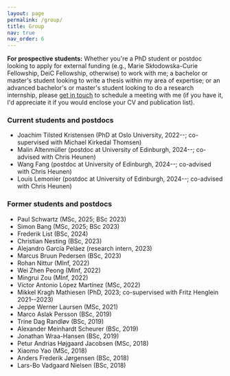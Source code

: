 ```yaml
---
layout: page
permalink: /group/
title: Group
nav: true
nav_order: 6
---
```


**For prospective students:** Whether you're a PhD student or postdoc
looking to apply for external funding (e.g., Marie Skłodowska-Curie
Fellowship, DeiC Fellowship, otherwise) to work with me; a bachelor or
master's student looking to write a thesis within my area of
expertise; or an advanced bachelor's or master's student looking to do
a research internship, please <a
href="mailto:kaarsgaard@imada.sdu.dk">get in touch</a> to schedule a
meeting with me (if you have it, I'd appreciate it if you would
enclose your CV and publication list).

### Current students and postdocs

- Joachim Tilsted Kristensen (PhD at Oslo University, 2022--; co-supervised with Michael
  Kirkedal Thomsen)
- Malin Altenmüller (postdoc at University of Edinburgh, 2024--; co-advised with Chris Heunen)
- Wang Fang (postdoc at University of Edinburgh, 2024--; co-advised with Chris Heunen)
- Louis Lemonier (postdoc at University of Edinburgh, 2024--; co-advised with Chris Heunen)


### Former students and postdocs

- Paul Schwartz (MSc, 2025; BSc 2023)
- Simon Bang (MSc, 2025; BSc 2023)
- Frederik List (BSc, 2024)
- Christian Nesting (BSc, 2023)
- Alejandro García Peláez (research intern, 2023)
- Marcus Bruun Pedersen (BSc, 2023)
- Rohan Nittur (MInf, 2022)
- Wei Zhen Peong (MInf, 2022)
- Mingrui Zou (MInf, 2022)
- Victor Antonio López Martínez (MSc, 2022)
- Mikkel Kragh Mathiesen (PhD, 2023; co-supervised with Fritz
  Henglein 2021--2023)
- Jeppe Werner Laursen (MSc, 2021)
- Marco Aslak Persson (BSc, 2019)
- Trine Dag Randløv (BSc, 2019)
- Alexander Meinhardt Scheurer (BSc, 2019)
- Jonathan Wraa-Hansen (BSc, 2019)
- Petur Andrias Højgaard Jacobsen (MSc, 2018)
- Xiaomo Yao (MSc, 2018)
- Anders Frederik Jørgensen (BSc, 2018)
- Lars-Bo Vadgaard Nielsen (BSc, 2018)

